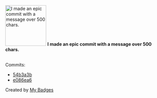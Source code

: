 <img src="https://my-badges.github.io/my-badges/epic-commit.png" alt="I made an epic commit with a message over 500 chars." title="I made an epic commit with a message over 500 chars." width="128">
<strong>I made an epic commit with a message over 500 chars.</strong>
<br><br>

Commits:

- <a href="https://github.com/JarredAllen/chess/commit/54b3a3bf1566aa2efd20ac23b6e77db745075306">54b3a3b</a>
- <a href="https://github.com/JarredAllen/bit-struct/commit/e086ea6f0b3289dd486307274a12489a23cc8652">e086ea6</a>


Created by <a href="https://github.com/my-badges/my-badges">My Badges</a>